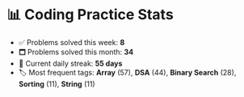 # 📊 Coding Practice Stats

- ✅ Problems solved this week: **8**
- 🗖️ Problems solved this month: **34**
- 📌 Current daily streak: **55 days**
- 🏷️ Most frequent tags: **Array** (57), **DSA** (44), **Binary Search** (28), **Sorting** (11), **String** (11)
